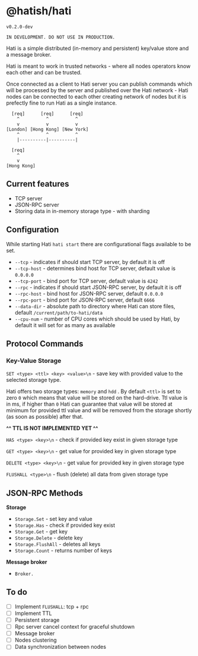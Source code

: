 # @hatish/hati

`v0.2.0-dev`

```
IN DEVELOPMENT. DO NOT USE IN PRODUCTION.
```

Hati is a simple distributed (in-memory and persistent) key/value store and a message broker.

Hati is meant to work in trusted networks - where all nodes operators know each other and can be trusted.

Once connected as a client to Hati server you can publish commands which will be processed by the server and published over the Hati network - Hati nodes can be connected to each other creating network of nodes but it is prefectly fine to run Hati as a single instance.

```
  [req]      [req]      [req]
    ^          ^          ^
    v          v          v
[London] [Hong Kong] [New York]
    ^          ^          ^
    |----------|----------|
```

```
  [req]
    ^
    v
[Hong Kong]
```

## Current features

- TCP server
- JSON-RPC server
- Storing data in in-memory storage type - with sharding

## Configuration

While starting Hati `hati start` there are configurational flags available to be set.

- `--tcp` - indicates if should start TCP server, by default it is off
- `--tcp-host` - determines bind host for TCP server, default value is `0.0.0.0`
- `--tcp-port` - bind port for TCP server, default value is `4242`
- `--rpc` - indicates if should start JSON-RPC server, by default it is off 
- `--rpc-host` - bind host for JSON-RPC server, default `0.0.0.0`
- `--rpc-port` - bind port for JSON-RPC server, default `6666`
- `--data-dir` - absolute path to directory where Hati can store files, default `/current/path/to-hati/data`
- `--cpu-num` - number of CPU cores which should be used by Hati, by default it will set for as many as available

## Protocol Commands

### Key-Value Storage

`SET <type> <ttl> <key> <value>\n` - save key with provided value to the selected storage type.

Hati offers two storage types: `memory` and `hdd` . By default `<ttl>` is set to zero `0` which means that value will be stored on the hard-drive. Ttl value is in ms, if higher than `0` Hati can guarantee that value will be stored at minimum for provided ttl value and will be removed from the storage shortly (as soon as possible) after that.

**^^ TTL IS NOT IMPLEMENTED YET ^^**

`HAS <type> <key>\n` - check if provided key exist in given storage type

`GET <type> <key>\n` - get value for provided key in given storage type

`DELETE <type> <key>\n` - get value for provided key in given storage type

`FLUSHALL <type>\n` - flush (delete) all data from given storage type

## JSON-RPC Methods

**Storage**
- `Storage.Set` - set key and value
- `Storage.Has` - check if provided key exist
- `Storage.Get` - get key
- `Storage.Delete` - delete key
- `Storage.FlushAll` - deletes all keys
- `Storage.Count` - returns number of keys

**Message broker**
- `Broker.`

## To do
- [ ] Implement `FLUSHALL`: tcp + rpc
- [ ] Implement TTL
- [ ] Persistent storage
- [ ] Rpc server cancel context for graceful shutdown
- [ ] Message broker
- [ ] Nodes clustering
- [ ] Data synchronization between nodes
